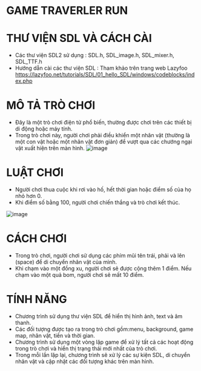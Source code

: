 
# GAME TRAVERLER RUN
# THƯ VIỆN SDL VÀ CÁCH CÀI
- Các thư viện SDL2 sử dụng : SDL.h, SDL_image.h, SDL_mixer.h, SDL_TTF.h
- Hướng dẫn cài các thư viện SDL : Tham khảo trên trang web Lazyfoo https://lazyfoo.net/tutorials/SDL/01_hello_SDL/windows/codeblocks/index.php 
# MÔ TẢ TRÒ CHƠI
- Đây là một trò chơi điện tử phổ biến, thường được chơi trên các thiết bị di động hoặc máy tính.
- Trong trò chơi này, người chơi phải điều khiển một nhân vật (thường là một con vật hoặc một nhân vật đơn giản) để vượt qua các chướng ngại vật xuất hiện trên màn hình.
![image](https://github.com/ltl2702/PROJECT/assets/125105532/ee42f699-9fca-49a9-8275-2f7d9f91b897)


# LUẬT CHƠI
-  Người chơi thua cuộc khi rơi vào hố, hết thời gian hoặc điểm số của họ nhỏ hơn 0. 
-  Khi điểm số bằng 100, người chơi chiến thắng và trò chơi kết thúc.

![image](https://github.com/ltl2702/PROJECT/assets/125105532/fb42f142-15bc-4200-abb4-50dbf0ea818b)


# CÁCH CHƠI
-  Trong trò chơi, người chơi sử dụng các phím mũi tên trái, phải và lên (space) để di chuyển nhân vật của mình.
-  Khi chạm vào một đồng xu, người chơi sẽ được cộng thêm 1 điểm. Nếu chạm vào một quả bom, người chơi sẽ mất 10 điểm. 
# TÍNH NĂNG
- Chương trình sử dụng thư viện SDL để hiển thị hình ảnh, text và âm thanh. 
- Các đối tượng được tạo ra trong trò chơi gồm:menu, background, game map, nhân vật, tiền và thời gian. 
- Chương trình sử dụng một vòng lặp game để xử lý tất cả các hoạt động trong trò chơi và hiển thị trạng thái mới nhất của trò chơi.
- Trong mỗi lần lặp lại, chương trình sẽ xử lý các sự kiện SDL, di chuyển nhân vật và cập nhật các đối tượng khác trên màn hình.
